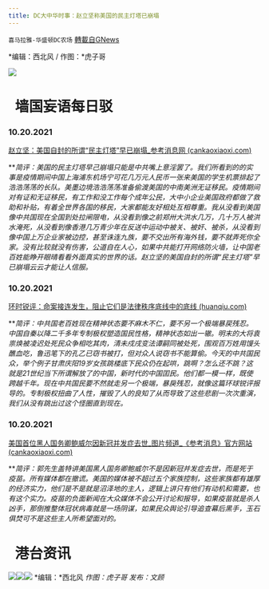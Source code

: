 ```yaml
---
title: DC大中华时事：赵立坚称美国的民主灯塔已崩塌
---
```

`喜马拉雅-华盛顿DC农场` [轉載自GNews](https://gnews.org/zh-hans/1605593/)

*编辑：西北风 / 作图：*虎子哥

![](http://himalayawashingtondc.org/wp-content/uploads/2021/08/ScreenShot-2021-08-01-at-17.25.09@2x.png)

#   墙国妄语每日驳

### 10.20.2021

[赵立坚：美国自封的所谓“民主灯塔”早已崩塌\_参考消息网 (cankaoxiaoxi.com)](http://m.cankaoxiaoxi.com/china/20211018/2457001.shtml)

***简评：*美国的民主灯塔早己崩塌只能是中共嘴上意淫罢了。我们所看到的的实事是疫情期间中国上海浦东机场宁可花几万元人民币一张来美国的学生机票排起了浩浩荡荡的长队。美墨边境浩浩荡荡准备偷渡美国的中南美洲无证移民。疫情期间对有证和无证移民，有工作和没工作每个成年公民，大中小企业美国政府都做了救助和补贴，有着全世界各国的移民，大家都能友好相处互相尊重。我从没看到美国像中共国现在全国到处拉闸限电，从没看到像之前郑卅大洪水几万，几十万人被洪水淹死，从没看到像香港几万青少年在反送中运动中被关、被奸、被杀，从没看到像中国上万企业家被边控，甚至诛连九族，要不交出所有海外钱，要不就弄死你全家。没有比较就没有伤害，公道自在人心，如果中共能打开网络防火墙，让中国老百姓能睁开眼晴看看外面真实的世界的话。赵立坚的美国自封的所谓“民主灯塔”早已崩塌云云才能让人信服。**

### 10.20.2021

[环时锐评：命案接连发生，阻止它们是法律秩序底线中的底线 (huanqiu.com)](https://m.huanqiu.com/article/45BUoggXDUV)

***简评：*中共国老百姓现在精神状态要不麻木不仁，要不另一个极端暴戻残忍。中国自秦以降二千多年专制极权塑造国民性格，精神状态如出一辙。明末的大将袁祟焕被凌迟处死民众争相吃其肉，清未戍戌变法谭嗣同被处死，围观百万姓用馒头醮血吃，鲁迅笔下的孔乙已窃书被打，但对众人说窃书不能算偷。今天的中共国民众，举个例子甘肃庆阳19岁女孩跳楼底下民众仍在起哄，跳啊？怎么还不跳？这就是21世纪当下所谓解放了的中国，新时代的中国囯民。他们都一模一样，既使跨越千年。现在中共国民要不然就走另一个极端，暴戾残忍，就像这篇环球锐评报导的。专制极权扭曲了人性，摧毁了人的良知了从而导致了这些悲剧一次次重演，我们从没有跳出过这个怪圈直到现在。**

### 10.20.2021

[美国首位黑人国务卿鲍威尔因新冠并发症去世\_图片频道\_《参考消息》官方网站 (cankaoxiaoxi.com)](http://www.cankaoxiaoxi.com/photo/20211019/2457050.shtml?fr=pc)

***简评：*郭先生盖特讲美国黑人国务卿鲍威尔不是因新冠并发症去世，而是死于疫苗。所有媒体都在撤谎。美国的媒体被不超过五个家族控制，这些家族都有雄厚的经济实力，他们是不是就是沼泽地的主人，逻辑上讲只有他们有动机和需要，也有这个实力。疫苗的负面新闻在大众媒体不会公开讨论和报导，如果疫苗就是杀人凶手，那倒推整体冠状病毒就是一场阴谋，如果民众舆论引导追查幕后黑手，玉石俱焚可不是这些主人所希望面对的。**

#   港台资讯
![](https://media.discordapp.net/attachments/858887785507323904/900219563646517278/01.png?width=1043&amp;height=586)![](https://media.discordapp.net/attachments/858887785507323904/900219612464054333/02.png?width=1043&amp;height=586)![](https://media.discordapp.net/attachments/858887785507323904/900219679723913316/03.png?width=1043&amp;height=586)
*编辑：*西北风
*作图：虎子哥
发布：文顾*
